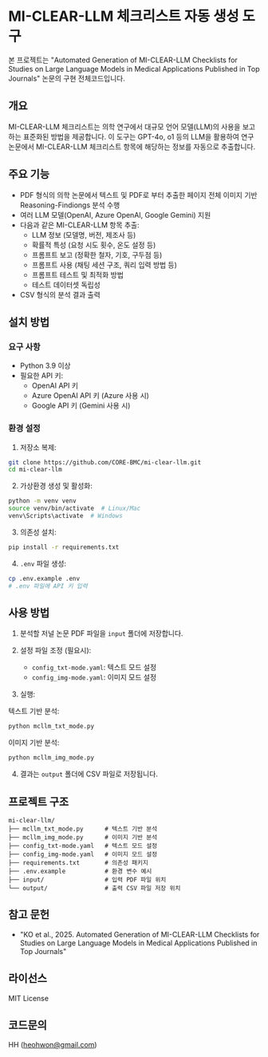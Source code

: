 # MI-CLEAR-LLM 체크리스트 자동 생성 도구

본 프로젝트는 "Automated Generation of MI-CLEAR-LLM Checklists for Studies on Large Language Models in Medical Applications Published in Top Journals" 논문의 구현 전체코드입니다.

## 개요

MI-CLEAR-LLM 체크리스트는 의학 연구에서 대규모 언어 모델(LLM)의 사용을 보고하는 표준화된 방법을 제공합니다. 이 도구는 GPT-4o, o1 등의 LLM을 활용하여 연구 논문에서 MI-CLEAR-LLM 체크리스트 항목에 해당하는 정보를 자동으로 추출합니다.

## 주요 기능

- PDF 형식의 의학 논문에서 텍스트 및 PDF로 부터 추출한 페이지 전체 이미지 기반 Reasoning-Findiongs 분석 수행
- 여러 LLM 모델(OpenAI, Azure OpenAI, Google Gemini) 지원
- 다음과 같은 MI-CLEAR-LLM 항목 추출:
  - LLM 정보 (모델명, 버전, 제조사 등)
  - 확률적 특성 (요청 시도 횟수, 온도 설정 등)
  - 프롬프트 보고 (정확한 철자, 기호, 구두점 등)
  - 프롬프트 사용 (채팅 세션 구조, 쿼리 입력 방법 등)
  - 프롬프트 테스트 및 최적화 방법
  - 테스트 데이터셋 독립성
- CSV 형식의 분석 결과 출력

## 설치 방법

### 요구 사항

- Python 3.9 이상
- 필요한 API 키:
  - OpenAI API 키
  - Azure OpenAI API 키 (Azure 사용 시)
  - Google API 키 (Gemini 사용 시)

### 환경 설정

1. 저장소 복제:
```bash
git clone https://github.com/CORE-BMC/mi-clear-llm.git
cd mi-clear-llm
```

2. 가상환경 생성 및 활성화:
```bash
python -m venv venv
source venv/bin/activate  # Linux/Mac
venv\Scripts\activate  # Windows
```

3. 의존성 설치:
```bash
pip install -r requirements.txt
```

4. `.env` 파일 생성:
```bash
cp .env.example .env
# .env 파일에 API 키 입력
```

## 사용 방법

1. 분석할 저널 논문 PDF 파일을 `input` 폴더에 저장합니다.

2. 설정 파일 조정 (필요시):
   - `config_txt-mode.yaml`: 텍스트 모드 설정
   - `config_img-mode.yaml`: 이미지 모드 설정

3. 실행:

텍스트 기반 분석:
```bash
python mcllm_txt_mode.py
```

이미지 기반 분석:
```bash
python mcllm_img_mode.py
```

4. 결과는 `output` 폴더에 CSV 파일로 저장됩니다.

## 프로젝트 구조

```
mi-clear-llm/
├── mcllm_txt_mode.py      # 텍스트 기반 분석
├── mcllm_img_mode.py      # 이미지 기반 분석
├── config_txt-mode.yaml   # 텍스트 모드 설정
├── config_img-mode.yaml   # 이미지 모드 설정
├── requirements.txt       # 의존성 패키지
├── .env.example           # 환경 변수 예시
├── input/                 # 입력 PDF 파일 위치
└── output/                # 출력 CSV 파일 저장 위치
```

## 참고 문헌

- "KO et al., 2025. Automated Generation of MI-CLEAR-LLM Checklists for Studies on Large Language Models in Medical Applications Published in Top Journals"

## 라이선스

MIT License

## 코드문의

HH (heohwon@gmail.com)
